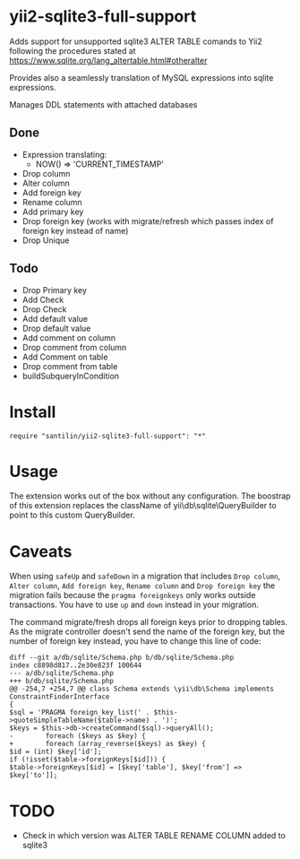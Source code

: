 # yii2-sqlite3-full-support

Adds support for unsupported sqlite3 ALTER TABLE comands to Yii2 following the procedures stated at https://www.sqlite.org/lang_altertable.html#otheralter

Provides also a seamlessly translation of MySQL expressions into sqlite expressions.

Manages DDL statements with attached databases

## Done
- Expression translating:
  - NOW() => 'CURRENT_TIMESTAMP'
- Drop column
- Alter column
- Add foreign key
- Rename column
- Add primary key
- Drop foreign key (works with migrate/refresh which passes index of foreign key instead of name)
- Drop Unique

## Todo
- Drop Primary key
- Add Check
- Drop Check
- Add default value
- Drop default value
- Add comment on column
- Drop comment from column
- Add Comment on table
- Drop comment from table
- buildSubqueryInCondition

# Install

    require "santilin/yii2-sqlite3-full-support": "*"

# Usage

The extension works out of the box without any configuration.
The boostrap of this extension replaces the className of yii\db\sqlite\QueryBuilder to point to this custom QueryBuilder.

# Caveats
When using `safeUp` and `safeDown` in a migration that includes `Drop column`, `Alter column`, `Add foreign key`, `Rename column` and `Drop foreign key` the migration fails because the `pragma foreignkeys` only works outside transactions. You have to use `up` and `down` instead in your migration.

The command migrate/fresh drops all foreign keys prior to dropping tables. As the migrate controller doesn't send the name of the foreign key, but the number of foreign key instead, you have to change this line of code:

```
diff --git a/db/sqlite/Schema.php b/db/sqlite/Schema.php
index c8898d817..2e30e823f 100644
--- a/db/sqlite/Schema.php
+++ b/db/sqlite/Schema.php
@@ -254,7 +254,7 @@ class Schema extends \yii\db\Schema implements ConstraintFinderInterface
{
$sql = 'PRAGMA foreign_key_list(' . $this->quoteSimpleTableName($table->name) . ')';
$keys = $this->db->createCommand($sql)->queryAll();
-        foreach ($keys as $key) {
+        foreach (array_reverse($keys) as $key) {
$id = (int) $key['id'];
if (!isset($table->foreignKeys[$id])) {
$table->foreignKeys[$id] = [$key['table'], $key['from'] => $key['to']];
```

# TODO
* Check in which version was ALTER TABLE RENAME COLUMN added to sqlite3
